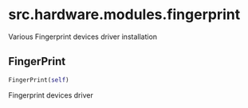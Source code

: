 <h1 id="src.hardware.modules.fingerprint">src.hardware.modules.fingerprint</h1>

Various Fingerprint devices driver installation
<h2 id="src.hardware.modules.fingerprint.FingerPrint">FingerPrint</h2>

```python
FingerPrint(self)
```
Fingerprint devices driver
